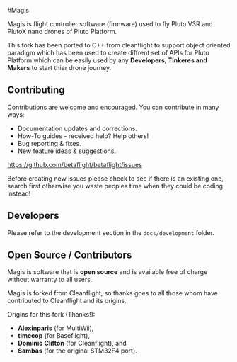 #Magis

Magis is flight controller software (firmware) used to fly Pluto V3R and PlutoX nano drones of Pluto Platform.

This fork has been ported to C++ from cleanflight to support object oriented paradigm which has been used to create diffrent set of APIs
for Pluto Platform which can be easily used by any **Developers, Tinkeres and Makers** to start thier drone journey.

## Contributing

Contributions are welcome and encouraged.  You can contribute in many ways:

* Documentation updates and corrections.
* How-To guides - received help? Help others!
* Bug reporting & fixes.
* New feature ideas & suggestions.

https://github.com/betaflight/betaflight/issues

Before creating new issues please check to see if there is an existing one, search first otherwise you waste peoples time when they could be coding instead!

## Developers

Please refer to the development section in the `docs/development` folder.


## Open Source / Contributors

Magis is software that is **open source** and is available free of charge without warranty to all users.

Magis is forked from Cleanflight, so thanks goes to all those whom have contributed to Cleanflight and its origins.

Origins for this fork (Thanks!):
* **Alexinparis** (for MultiWii),
* **timecop** (for Baseflight),
* **Dominic Clifton** (for Cleanflight), and
* **Sambas** (for the original STM32F4 port).
